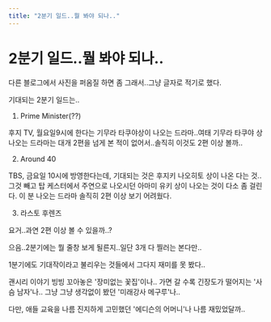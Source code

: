 ```yaml
---
title: "2분기 일드..뭘 봐야 되나.."
---
```

# 2분기 일드..뭘 봐야 되나..

다른 블로그에서 사진을 퍼옴질 하면 좀 그래서..그냥 글자로 적기로 했다.

기대되는 2분기 일드는..

1) Prime Minister(??)

후지 TV, 월요일9시에 한다는 기무라 타쿠야상이 나오는 드라마..여태 기무라 타쿠야 상 나오는 드라마는 대개 2편을 넘게 본 적이 없어서..솔직히 이것도 2편 이상 볼까..

2) Around 40

TBS, 금요일 10시에 방영한다는데, 기대되는 것은 후지키 나오히토 상이 나온 다는 것..그것 빼고 탑 케스터에서 주연으로 나오시던 아마미 유키 상이 나오는 것이 다소 좀 걸린다. 이 분 나오는 드라마 솔직히 2편 이상 보기 어려웠다.

3) 라스토 후렌즈

요거..과연 2편 이상 볼 수 있을까..?

으음..2분기에는 뭘 줄창 보게 될른지..일단 3개 다 찔러는 본다만..

1분기에도 기대작이라고 불리우는 것들에서 그다지 재미를 못 봤다..

괜시리 이야기 빙빙 꼬아놓은 '장미없는 꽃집'이나..
가면 갈 수록 긴장도가 떨어지는 '사슴 남자'나..
그냥 그냥 생각없이 봤던 '미래강사 메구루'나..

다만, 애들 교육을 나름 진지하게 고민했던 '에디슨의 어머니'나 나름 재밌었달까..




